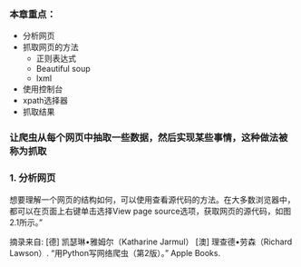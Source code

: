 
### 本章重点：

- 分析网页
- 抓取网页的方法
	- 正则表达式
	- Beautiful soup
	- lxml
- 使用控制台
- xpath选择器
- 抓取结果

### 让爬虫从每个网页中抽取一些数据，然后实现某些事情，这种做法被称为抓取

### 1. 分析网页

想要理解一个网页的结构如何，可以使用查看源代码的方法。在大多数浏览器中，都可以在页面上右键单击选择View page source选项，获取网页的源代码，如图2.1所示。”

摘录来自: [德] 凯瑟琳•雅姆尔（Katharine Jarmul） [澳] 理查德•劳森（Richard Lawson）. “用Python写网络爬虫（第2版）。” Apple Books. 